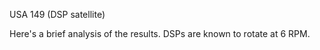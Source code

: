 USA 149 (DSP satellite)

Here's a brief analysis of the results.  DSPs are known to rotate at 6 RPM.  
